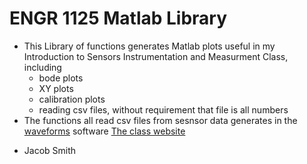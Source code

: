 ENGR 1125 Matlab Library
=============
+ This Library of functions generates Matlab plots useful in my Introduction to Sensors Instrumentation and Measurment Class, including
	+ bode plots 
	+ XY plots
	+ calibration plots
	+ reading csv files, without requirement that file is all numbers
+ The functions all read csv files from sesnsor data generates in the
[waveforms](https://reference.digilentinc.com/reference/software/waveforms/waveforms-3/start)
software
[The class website](http://isim.olin.edu/index.shtml)  
 
- Jacob Smith